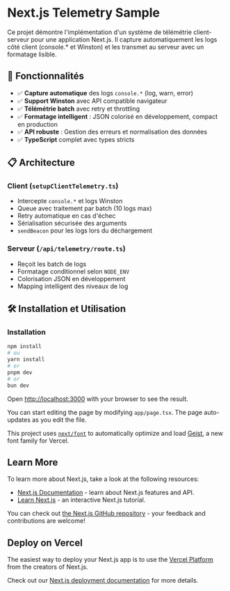 # Next.js Telemetry Sample

Ce projet démontre l'implémentation d'un système de télémétrie client-serveur pour une application Next.js. Il capture automatiquement les logs côté client (console.* et Winston) et les transmet au serveur avec un formatage lisible.

## 🚀 Fonctionnalités

- ✅ **Capture automatique** des logs `console.*` (log, warn, error)
- ✅ **Support Winston** avec API compatible navigateur
- ✅ **Télémétrie batch** avec retry et throttling
- ✅ **Formatage intelligent** : JSON colorisé en développement, compact en production
- ✅ **API robuste** : Gestion des erreurs et normalisation des données
- ✅ **TypeScript** complet avec types stricts

## 📋 Architecture

### Client (`setupClientTelemetry.ts`)
- Intercepte `console.*` et logs Winston
- Queue avec traitement par batch (10 logs max)
- Retry automatique en cas d'échec
- Sérialisation sécurisée des arguments
- `sendBeacon` pour les logs lors du déchargement

### Serveur (`/api/telemetry/route.ts`)
- Reçoit les batch de logs
- Formatage conditionnel selon `NODE_ENV`
- Colorisation JSON en développement
- Mapping intelligent des niveaux de log

## 🛠️ Installation et Utilisation

### Installation

```bash
npm install
# ou
yarn install
# or
pnpm dev
# or
bun dev
```

Open [http://localhost:3000](http://localhost:3000) with your browser to see the result.

You can start editing the page by modifying `app/page.tsx`. The page auto-updates as you edit the file.

This project uses [`next/font`](https://nextjs.org/docs/app/building-your-application/optimizing/fonts) to automatically optimize and load [Geist](https://vercel.com/font), a new font family for Vercel.

## Learn More

To learn more about Next.js, take a look at the following resources:

- [Next.js Documentation](https://nextjs.org/docs) - learn about Next.js features and API.
- [Learn Next.js](https://nextjs.org/learn) - an interactive Next.js tutorial.

You can check out [the Next.js GitHub repository](https://github.com/vercel/next.js) - your feedback and contributions are welcome!

## Deploy on Vercel

The easiest way to deploy your Next.js app is to use the [Vercel Platform](https://vercel.com/new?utm_medium=default-template&filter=next.js&utm_source=create-next-app&utm_campaign=create-next-app-readme) from the creators of Next.js.

Check out our [Next.js deployment documentation](https://nextjs.org/docs/app/building-your-application/deploying) for more details.
